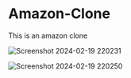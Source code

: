 # Amazon-Clone
This is an amazon clone

![Screenshot 2024-02-19 220231](https://github.com/priyank227/Amazon-Clone/assets/92981413/6aadde30-adef-4b65-824a-c0460dbb25cc)

![Screenshot 2024-02-19 220250](https://github.com/priyank227/Amazon-Clone/assets/92981413/8a313bc8-8dfa-4e9a-a9b0-b1aa43380432)
